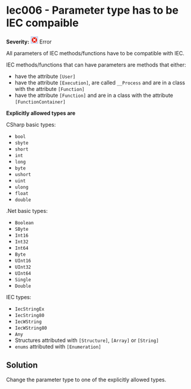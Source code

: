 # Iec006 - Parameter type has to be IEC compaible

**Severity:** ![Error](../images/Error.png) Error

All parameters of IEC methods/functions have to be compatible with IEC.

IEC methods/functions that can have parameters are methods that either:
* have the attribute `[User]`
* have the attribute `[Execution]`, are called `__Process` and are in a class with the attribute `[Function]`
* have the attribute `[Function]` and are in a class with the attribute `[FunctionContainer]`

**Explicitly allowed types are**

CSharp basic types:

* `bool`
* `sbyte`
* `short`
* `int`
* `long`
* `byte`
* `ushort`
* `uint`
* `ulong`
* `float`
* `double`

.Net basic types:

* `Boolean`
* `SByte`
* `Int16`
* `Int32`
* `Int64`
* `Byte`
* `UInt16`
* `UInt32`
* `UInt64`
* `Single`
* `Double`

IEC types:

* `IecStringEx`
* `IecString80`
* `IecWString`
* `IecWString80`
* `Any`
* Structures attributed with `[Structure]`, `[Array]` or `[String]`
* `enums` attributed with `[Enumeration]`

## Solution

Change the parameter type to one of the explicitly allowed types.
